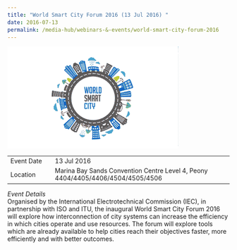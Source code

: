 ```yaml
---
title: "World Smart City Forum 2016 (13 Jul 2016) "
date: 2016-07-13
permalink: /media-hub/webinars-&-events/world-smart-city-forum-2016
---
```


![World Smart City Forum 2016](/images/media-hub/events/till-2020/world-smart-city-forum-2016.png)

<table style="width:100%">
  <tr>
    <td style="width:20%">Event Date</td>	
    <td style="width:80%">13 Jul 2016</td>	
  </tr>
  <tr>
	<td>Location</td>
	<td>Marina Bay Sands Convention Centre Level 4, Peony 4404/4405/4406/4504/4505/4506</td>	
  </tr>
</table>		

*Event Details*<br>
Organised by the International Electrotechnical Commission (IEC), in partnership with ISO and ITU, the inaugural World Smart City Forum 2016 will explore how interconnection of city systems can increase the efficiency in which cities operate and use resources. The forum will explore tools which are already available to help cities reach their objectives faster, more efficiently and with better outcomes.
